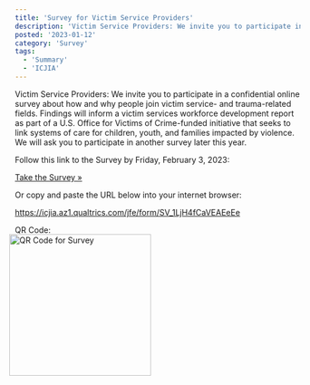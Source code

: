 ```yaml
---
title: 'Survey for Victim Service Providers'
description: 'Victim Service Providers: We invite you to participate in a confidential online survey about how and why people join victim service- and trauma-related fields. Findings will inform a victim services workforce development report as part of a U.S. Office for Victims of Crime-funded initiative that seeks to link systems of care for children, youth, and families impacted by violence. We will ask you to participate in another survey later this year.'
posted: '2023-01-12'
category: 'Survey'
tags:
  - 'Summary'
  - 'ICJIA'
---
```


Victim Service Providers: We invite you to participate in a confidential online survey about how and why people join victim service- and trauma-related fields. Findings will inform a victim services workforce development report as part of a U.S. Office for Victims of Crime-funded initiative that seeks to link systems of care for children, youth, and families impacted by violence. We will ask you to participate in another survey later this year.

Follow this link to the Survey by Friday, February 3, 2023:

<div class="ml-12">

[Take the Survey&nbsp;&raquo;](https://icjia.az1.qualtrics.com/jfe/form/SV_1LjH4fCaVEAEeEe)

</div>

Or copy and paste the URL below into your internet browser:

<div class="ml-12">

https://icjia.az1.qualtrics.com/jfe/form/SV_1LjH4fCaVEAEeEe

</div>

QR Code:

<div class="ml-12">

<img src="/qr.png" alt="QR Code for Survey" style="width: 250px; margin-top: -15px; margin-left: -10px;" />

</div>
